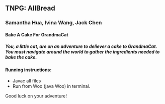 ## TNPG: AllBread
### Samantha Hua, Ivina Wang, Jack Chen 

#### Bake A Cake For GrandmaCat
##### You, a little cat, are on an adventure to deliever a cake to GrandmaCat. You must navigate around the world to gather the ingredients needed to bake the cake.

#### Running instructions: 
* Javac all files 
* Run from Woo (java Woo) in terminal.

Good luck on your adventure! 
